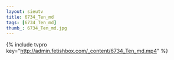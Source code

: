 ```yaml
--- 
layout: sieutv
title: 6734_Ten_md
tags: [6734_Ten_md]
thumb_: 6734_Ten_md.jpg
---
```

{% include tvpro key="http://admin.fetishbox.com/_content/6734_Ten_md.mp4" %} 
